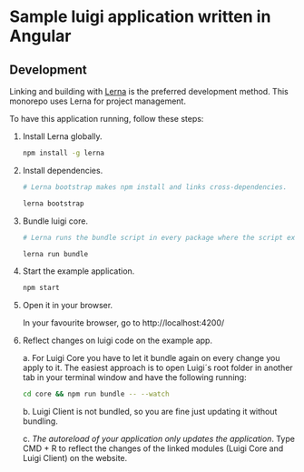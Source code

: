 # Sample luigi application written in Angular

## Development

Linking and building with [Lerna](https://lernajs.io/) is the preferred development method. This monorepo uses Lerna for project management. 

To have this application running, follow these steps:

1. Install Lerna globally.
    ```bash
    npm install -g lerna
    ```

2. Install dependencies.
    ```bash
    # Lerna bootstrap makes npm install and links cross-dependencies.

    lerna bootstrap
    ```

3. Bundle luigi core.
    ```bash
    # Lerna runs the bundle script in every package where the script exists.

    lerna run bundle
    ```

4. Start the example application.
    ```bash
    npm start
    ```

5. Open it in your browser.

    In your favourite browser, go to http://localhost:4200/

6. Reflect changes on luigi code on the example app.

    a. For Luigi Core you have to let it bundle again on every change you apply to it. The easiest approach is to open Luigi´s root folder in another tab in your terminal window and have the following running: 
    ```bash    
    cd core && npm run bundle -- --watch
    ```
    b. Luigi Client is not bundled, so you are fine just updating it without bundling. 
    
    c. *The autoreload of your application only updates the application*. Type CMD + R to reflect the changes of the linked modules (Luigi Core and Luigi Client) on the website.


<!-- ## Run server
* Using Angular CLI (standard): `npm run start`

> If you want to enable path routing instead of hash, run the app without Angular CLI.

* Without Angular CLI: `npm run startWebpack`


## Use OpenID Connect

For running OpenID Connect (OIDC) locally, for example with DEX, follow these steps:

1. Run your app locally
2. Add `127.0.0.1 your.address` to `/etc/hosts` 
3. Set __LuigiConfig.auth.use__ to `openIdConnect`
4. Run using `npm run start -- --host your.address`
5. Open [your.address:4200](http://your.address:4200) -->

